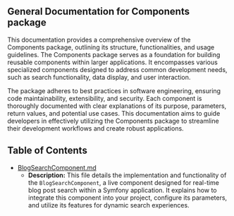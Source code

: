 ## General Documentation for Components package

This documentation provides a comprehensive overview of the Components package, outlining its structure, functionalities, and usage guidelines. The Components package serves as a foundation for building reusable components within larger applications. It encompasses various specialized components designed to address common development needs, such as search functionality, data display, and user interaction. 

The package adheres to best practices in software engineering, ensuring code maintainability, extensibility, and security. Each component is thoroughly documented with clear explanations of its purpose, parameters, return values, and potential use cases. This documentation aims to guide developers in effectively utilizing the Components package to streamline their development workflows and create robust applications.

## Table of Contents
- [BlogSearchComponent.md](BlogSearchComponent.md) 
  - **Description:** This file details the implementation and functionality of the `BlogSearchComponent`, a live component designed for real-time blog post search within a Symfony application. It explains how to integrate this component into your project, configure its parameters, and utilize its features for dynamic search experiences.


